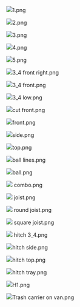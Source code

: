 
![](./comic/1.png)1.png

![](./comic/2.png)2.png

![](./comic/3.png)3.png

![](./comic/4.png)4.png

![](./comic/5.png)5.png

![](https://github.com/TutorialDoctor/3D-Modeling-Work/blob/master/Samples/fence%20house/3_4%20front%20right.png)3_4 front right.png

![](https://github.com/TutorialDoctor/3D-Modeling-Work/blob/master/Samples/fence%20house/3_4%20front.png)3_4 front.png

![](https://github.com/TutorialDoctor/3D-Modeling-Work/blob/master/Samples/fence%20house/3_4%20low.png?raw=true)3_4 low.png

![](https://github.com/TutorialDoctor/3D-Modeling-Work/blob/master/Samples/fence%20house/3_4%20low.png)cut front.png

![](https://github.com/TutorialDoctor/3D-Modeling-Work/blob/master/Samples/fence%20house/front.png)front.png

![](https://github.com/TutorialDoctor/3D-Modeling-Work/blob/master/Samples/fence%20house/side.png)side.png

![](https://github.com/TutorialDoctor/3D-Modeling-Work/blob/master/Samples/fence%20house/top.png)top.png

![](https://github.com/TutorialDoctor/3D-Modeling-Work/blob/master/Samples/quirky/ball%20lines.png)ball lines.png

![](./quirky/ball.png)ball.png

![](./quirky/combo.png)
combo.png

![](./quirky/joist.png)
joist.png

![](https://github.com/TutorialDoctor/3D-Modeling-Work/blob/master/Samples/quirky/round%20joist.png)
round joist.png

![](https://github.com/TutorialDoctor/3D-Modeling-Work/blob/master/Samples/quirky/square%20joist.png)
square joist.png

![](https://github.com/TutorialDoctor/3D-Modeling-Work/blob/master/Samples/Trash%20Hitch%20Tray/hitch%203_4.png)
hitch 3_4.png

![](https://github.com/TutorialDoctor/3D-Modeling-Work/blob/master/Samples/Trash%20Hitch%20Tray/hitch%20side.png)hitch side.png

![](https://github.com/TutorialDoctor/3D-Modeling-Work/blob/master/Samples/Trash%20Hitch%20Tray/hitch%20top.png)hitch top.png

![](https://github.com/TutorialDoctor/3D-Modeling-Work/blob/master/Samples/Trash%20Hitch%20Tray/hitch%20tray.png)hitch tray.png

![](./H1.png)H1.png

![](https://github.com/TutorialDoctor/3D-Modeling-Work/blob/master/Samples/Car%20Trash%20Bag%20Holder.png)Trash carrier on van.png
